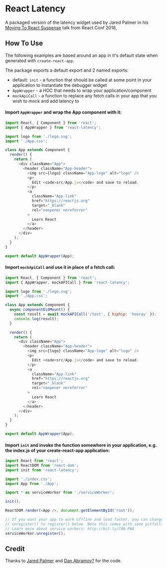 # React Latency

A packaged version of the latency widget used by Jared Palmer in his [Moving To React Suspense](https://www.youtube.com/watch?v=SCQgE4mTnjU) talk from React Conf 2018,

## How To Use

The following examples are based around an app in it's default state when generated with `create-react-app`.

The package exports a default export and 2 named exports:

- default: `init` - a function that should be called at some point in your application to instantiate the debugger widget
- `AppWrapper` - a HOC that needs to wrap your application/component
- `mockApiCall` - a function to replace any fetch calls in your app that you wish to mock and add latency to

#### Import `AppWrapper` and wrap the App component with it:

```javascript
import React, { Component } from 'react';
import { AppWrapper } from 'react-latency';

import logo from './logo.svg';
import './App.css';

class App extends Component {
  render() {
    return (
      <div className="App">
        <header className="App-header">
          <img src={logo} className="App-logo" alt="logo" />
          <p>
            Edit <code>src/App.js</code> and save to reload.
          </p>
          <a
            className="App-link"
            href="https://reactjs.org"
            target="_blank"
            rel="noopener noreferrer"
          >
            Learn React
          </a>
        </header>
      </div>
    );
  }
}

export default AppWrapper(App);
```

#### Import `mockApiCall` and use it in place of a fetch call:

```javascript
import React, { Component } from 'react';
import { AppWrapper, mockAPICall } from 'react-latency';

import logo from './logo.svg';
import './App.css';

class App extends Component {
  async componentDidMount() {
    const result = await mockAPICall('/test', { hiphip: 'hooray' });
    console.log(result);
  }

  render() {
    return (
      <div className="App">
        <header className="App-header">
          <img src={logo} className="App-logo" alt="logo" />
          <p>
            Edit <code>src/App.js</code> and save to reload.
          </p>
          <a
            className="App-link"
            href="https://reactjs.org"
            target="_blank"
            rel="noopener noreferrer"
          >
            Learn React
          </a>
        </header>
      </div>
    );
  }
}

export default AppWrapper(App);
```

#### Import `init` and invoke the function somewhere in your application, e.g. the index.js of your create-react-app application:

```javascript
import React from 'react';
import ReactDOM from 'react-dom';
import init from 'react-latency';

import './index.css';
import App from './App';

import * as serviceWorker from './serviceWorker';

init();

ReactDOM.render(<App />, document.getElementById('root'));

// If you want your app to work offline and load faster, you can change
// unregister() to register() below. Note this comes with some pitfalls.
// Learn more about service workers: http://bit.ly/CRA-PWA
serviceWorker.unregister();
```

## Credit

Thanks to [Jared Palmer](https://github.com/jaredpalmer) and [Dan Abramov?](https://github.com/gaearon) for the code.
